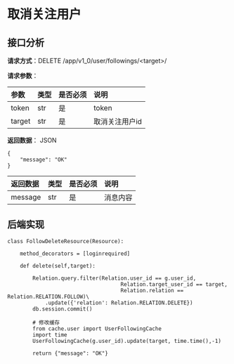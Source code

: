 # 取消关注用户

## 接口分析

**请求方式**：DELETE /app/v1\_0/user/followings/&lt;target&gt;/

**请求参数**：

| 参数 | 类型 | 是否必须 | 说明 |
| :--- | :--- | :--- | :--- |
| token | str | 是 | token |
| target | str | 是 | 取消关注用户id |

**返回数据**： JSON

```
{
    "message": "OK"
}
```

| 返回数据 | 类型 | 是否必须 | 说明 |
| :--- | :--- | :--- | :--- |
| message | str | 是 | 消息内容 |

## 后端实现

```
class FollowDeleteResource(Resource):

    method_decorators = [loginrequired]

    def delete(self,target):

        Relation.query.filter(Relation.user_id == g.user_id,
                                    Relation.target_user_id == target,
                                    Relation.relation == Relation.RELATION.FOLLOW)\
            .update({'relation': Relation.RELATION.DELETE})
        db.session.commit()

        # 修改缓存
        from cache.user import UserFollowingCache
        import time
        UserFollowingCache(g.user_id).update(target, time.time(),-1)

        return {"message": "OK"}
```



